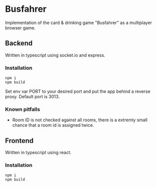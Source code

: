 # Busfahrer

Implementation of the card & drinking game "Busfahrer" as a multiplayer browser game.

## Backend

Written in typescript using socket.io and express.

### Installation
```
npm i
npm build
```

Set env var PORT to your desired port and put the app behind a reverse proxy. Default port is 3013.

### Known pitfalls
* Room ID is not checked against all rooms, there is a extremly small chance that a room id is assigned twice.

## Frontend

Written in typescript using react.

### Installation
```
npm i
npm build
```
